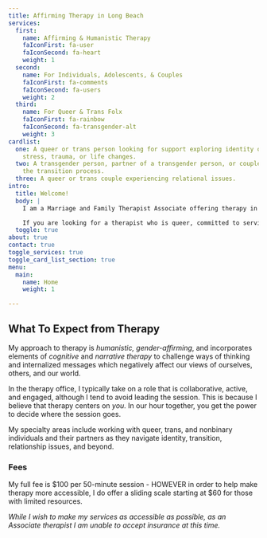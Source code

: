 ```yaml
---
title: Affirming Therapy in Long Beach
services:
  first:
    name: Affirming & Humanistic Therapy
    faIconFirst: fa-user
    faIconSecond: fa-heart
    weight: 1
  second:
    name: For Individuals, Adolescents, & Couples
    faIconFirst: fa-comments
    faIconSecond: fa-users
    weight: 2
  third:
    name: For Queer & Trans Folx
    faIconFirst: fa-rainbow
    faIconSecond: fa-transgender-alt
    weight: 3
cardlist:
  one: A queer or trans person looking for support exploring identity or processing
    stress, trauma, or life changes.
  two: A transgender person, partner of a transgender person, or couple navigating
    the transition process.
  three: A queer or trans couple experiencing relational issues.
intro:
  title: Welcome!
  body: |
    I am a Marriage and Family Therapist Associate offering therapy in the greater Long Beach area.

    If you are looking for a therapist who is queer, committed to serving the LGBT community, trans-affirming, and sex worker-allied, feel welcome to contact me for a free consultation and we can begin the path of healing together.
  toggle: true
about: true
contact: true
toggle_services: true
toggle_card_list_section: true
menu: 
  main:
    name: Home
    weight: 1

---
```

## What To Expect from Therapy

My approach to therapy is _humanistic, gender-affirming_, and incorporates elements of _cognitive_ and _narrative therapy_ to challenge ways of thinking and internalized messages which negatively affect our views of ourselves, others, and our world.

In the therapy office, I typically take on a role that is collaborative, active, and engaged, although I tend to avoid leading the session. This is because I believe that therapy centers on _you._ In our hour together, you get the power to decide where the session goes.

My specialty areas include working with queer, trans, and nonbinary individuals and their partners as they navigate identity, transition, relationship issues, and beyond.

### Fees

My full fee is $100 per 50-minute session - HOWEVER in order to help make therapy more accessible, I do offer a sliding scale starting at $60 for those with limited resources.

_While I wish to make my services as accessible as possible, as an Associate therapist I am unable to accept insurance at this time._